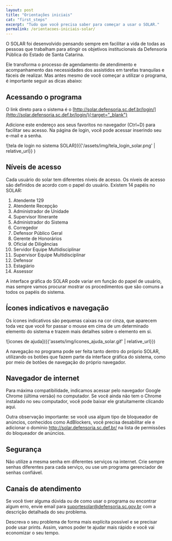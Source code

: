 ```yaml
---
layout: post
title: "Orientações iniciais"
cat: "first_steps"
excerpt: "Tudo que você precisa saber para começar a usar o SOLAR."
permalink: /orientacoes-iniciais-solar/
---
```

O SOLAR foi desenvolvido pensando sempre em facilitar a vida de todas as pessoas que trabalham para atingir os objetivos institucionais da Defensoria Pública do Estado de Santa Catarina.

Ele transforma o processo de agendamento de atendimento e acompanhamento das necessidades dos assistidos em tarefas tranquilas e fáceis de realizar. Mas antes mesmo de você começar a utilizar o programa, é importante seguir as dicas abaixo:

## Acessando o programa

O link direto para o sistema é o [http://solar.defensoria.sc.def.br/login/](http://solar.defensoria.sc.def.br/login/){:target="_blank"}

Adicione este endereço aos seus favoritos no navegador (Ctrl+D) para facilitar seu acesso.
Na página de login, você pode acessar inserindo seu e-mail e a senha.

![tela de login no sistema SOLAR]({{'/assets/img/tela_login_solar.png' | relative_url}} )

## Níveis de acesso
Cada usuário do solar tem diferentes níveis de acesso. Os níveis de acesso são definidos de acordo com o papel do usuário. Existem 14 papéis no SOLAR:

1. Atendente 129
2. Atendente Recepção
3. Administrador de Unidade
4. Supervisor Itinerante
5. Administrador do Sistema
6. Corregedor
7. Defensor Público Geral
8. Gerente de Honorários
9. Oficial de Diligências
10. Servidor Equipe Multidisciplinar
11. Supervisor Equipe Multidisciplinar
12. Defensor
13. Estagiário
14. Assessor

A interface gráfica do SOLAR pode variar em função do papel de usuário, mas sempre vamos procurar mostrar os procedimentos que são comuns a todos os papéis do sistema.


## Ícones indicativos e navegação

Os ícones indicativos são pequenas caixas na cor cinza, que aparecem toda vez que você for passar o mouse em cima de um determinado elemento do sistema e trazem mais detalhes sobre o elemento em si.

![icones de ajuda]({{'assets/img/icones_ajuda_solar.gif' | relative_url}})

A navegação no programa pode ser feita tanto dentro do próprio SOLAR, utilizando os botões que fazem parte da interface gráfica do sistema, como por meio de botões de navegação do próprio navegador.

## Navegador de internet
Para máxima compatibilidade, indicamos acessar pelo navegador Google Chrome (última versão) no computador. Se você ainda não tem o Chrome instalado no seu computador, você pode baixar ele gratuitamente clicando aqui.

Outra observação importante: se você usa algum tipo de bloqueador de anúncios, conhecidos como AdBlockers, você precisa desabilitar ele e adicionar o domínio http://solar.defensoria.sc.def.br/ na lista de permissões do bloqueador de anúncios.

## Segurança

Não utilize a mesma senha em diferentes serviços na internet. Crie sempre senhas diferentes para cada serviço, ou use um programa gerenciador de senhas confiável.

## Canais de atendimento

Se você tiver alguma dúvida ou de como usar o programa ou encontrar algum erro, envie email para suportesolar@defensoria.sc.gov.br com a descrição detalhada do seu problema.

Descreva o seu problema de forma mais explícita possível e se precisar pode usar prints. Assim, vamos poder te ajudar mais rápido e você vai economizar o seu tempo.
